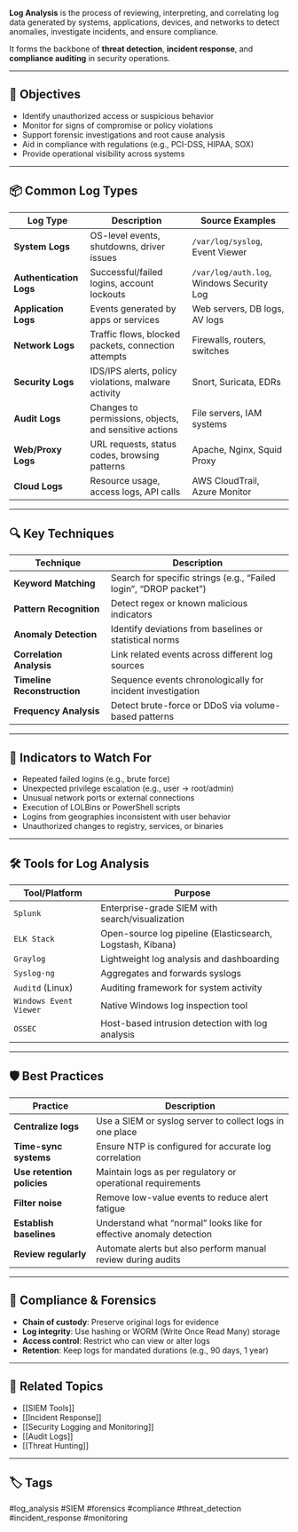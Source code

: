 **Log Analysis** is the process of reviewing, interpreting, and correlating log data generated by systems, applications, devices, and networks to detect anomalies, investigate incidents, and ensure compliance.

It forms the backbone of **threat detection**, **incident response**, and **compliance auditing** in security operations.

---

## 🎯 Objectives

- Identify unauthorized access or suspicious behavior
- Monitor for signs of compromise or policy violations
- Support forensic investigations and root cause analysis
- Aid in compliance with regulations (e.g., PCI-DSS, HIPAA, SOX)
- Provide operational visibility across systems

---

## 📦 Common Log Types

| Log Type              | Description                                                  | Source Examples                        |
|------------------------|--------------------------------------------------------------|----------------------------------------|
| **System Logs**        | OS-level events, shutdowns, driver issues                   | `/var/log/syslog`, Event Viewer        |
| **Authentication Logs**| Successful/failed logins, account lockouts                  | `/var/log/auth.log`, Windows Security Log |
| **Application Logs**   | Events generated by apps or services                        | Web servers, DB logs, AV logs          |
| **Network Logs**       | Traffic flows, blocked packets, connection attempts         | Firewalls, routers, switches           |
| **Security Logs**      | IDS/IPS alerts, policy violations, malware activity         | Snort, Suricata, EDRs                  |
| **Audit Logs**         | Changes to permissions, objects, and sensitive actions      | File servers, IAM systems              |
| **Web/Proxy Logs**     | URL requests, status codes, browsing patterns               | Apache, Nginx, Squid Proxy             |
| **Cloud Logs**         | Resource usage, access logs, API calls                      | AWS CloudTrail, Azure Monitor          |

---

## 🔍 Key Techniques

| Technique             | Description                                                            |
|------------------------|------------------------------------------------------------------------|
| **Keyword Matching**   | Search for specific strings (e.g., “Failed login”, “DROP packet”)      |
| **Pattern Recognition**| Detect regex or known malicious indicators                            |
| **Anomaly Detection**  | Identify deviations from baselines or statistical norms               |
| **Correlation Analysis** | Link related events across different log sources                    |
| **Timeline Reconstruction** | Sequence events chronologically for incident investigation       |
| **Frequency Analysis** | Detect brute-force or DDoS via volume-based patterns                  |

---

## 🧪 Indicators to Watch For

- Repeated failed logins (e.g., brute force)
- Unexpected privilege escalation (e.g., user → root/admin)
- Unusual network ports or external connections
- Execution of LOLBins or PowerShell scripts
- Logins from geographies inconsistent with user behavior
- Unauthorized changes to registry, services, or binaries

---

## 🛠️ Tools for Log Analysis

| Tool/Platform        | Purpose                                          |
|----------------------|--------------------------------------------------|
| `Splunk`             | Enterprise-grade SIEM with search/visualization |
| `ELK Stack`          | Open-source log pipeline (Elasticsearch, Logstash, Kibana) |
| `Graylog`            | Lightweight log analysis and dashboarding       |
| `Syslog-ng`          | Aggregates and forwards syslogs                 |
| `Auditd` (Linux)     | Auditing framework for system activity          |
| `Windows Event Viewer`| Native Windows log inspection tool              |
| `OSSEC`              | Host-based intrusion detection with log analysis|

---

## 🛡️ Best Practices

| Practice                     | Description                                                  |
|------------------------------|--------------------------------------------------------------|
| **Centralize logs**          | Use a SIEM or syslog server to collect logs in one place     |
| **Time-sync systems**        | Ensure NTP is configured for accurate log correlation         |
| **Use retention policies**   | Maintain logs as per regulatory or operational requirements   |
| **Filter noise**             | Remove low-value events to reduce alert fatigue               |
| **Establish baselines**      | Understand what “normal” looks like for effective anomaly detection |
| **Review regularly**         | Automate alerts but also perform manual review during audits  |

---

## 🧷 Compliance & Forensics

- **Chain of custody**: Preserve original logs for evidence
- **Log integrity**: Use hashing or WORM (Write Once Read Many) storage
- **Access control**: Restrict who can view or alter logs
- **Retention**: Keep logs for mandated durations (e.g., 90 days, 1 year)

---

## 🔗 Related Topics

- [[SIEM Tools]]
- [[Incident Response]]
- [[Security Logging and Monitoring]]
- [[Audit Logs]]
- [[Threat Hunting]]

---

## 🏷 Tags

#log_analysis #SIEM #forensics #compliance #threat_detection #incident_response #monitoring
